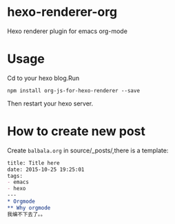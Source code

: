 # hexo-renderer-org
Hexo renderer plugin for emacs org-mode

# Usage

Cd to your hexo blog.Run

```shell
npm install org-js-for-hexo-renderer --save
```

Then restart your hexo server.

# How to create new post

Create `balbala.org` in source/_posts/,there is a template:

```org
title: Title here
date: 2015-10-25 19:25:01
tags:
- emacs
- hexo
---
* Orgmode
** Why orgmode
我编不下去了。。
```
